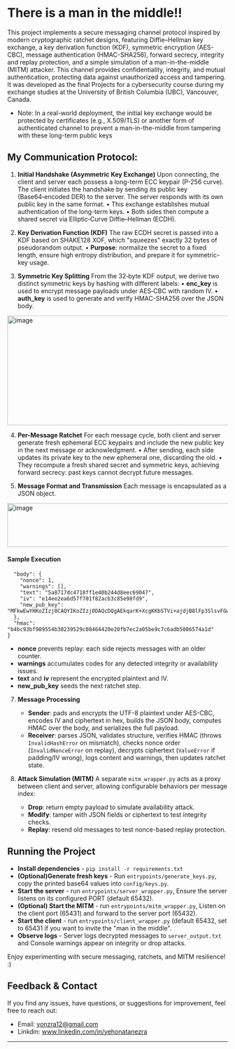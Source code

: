 # There is a man in the middle!!

This project implements a secure messaging channel protocol inspired by modern cryptographic ratchet designs, featuring Diffie–Hellman key exchange, a key derivation function (KDF), symmetric encryption (AES-CBC), message authentication (HMAC-SHA256), forward secrecy, integrity and replay protection, and a simple simulation of a man-in-the-middle (MITM) attacker. This channel provides confidentiality, integrity, and mutual authentication, protecting data against unauthorized access and tampering. It was developed as the final Projects for a cybersecurity course during my exchange studies at the University of British Columbia (UBC), Vancouver, Canada.
- Note: In a real-world deployment, the initial key exchange would be protected by certificates (e.g., X.509/TLS) or another form of authenticated channel to prevent a man-in-the-middle from tampering with these long-term public keys

## My Communication Protocol:

1. **Initial Handshake (Asymmetric Key Exchange)**
   Upon connecting, the client and server each possess a long-term ECC keypair (P-256 curve). The client initiates the handshake by sending its public key (Base64‑encoded DER) to the server. The server responds with its own public key in the same format.
   • This exchange establishes mutual authentication of the long-term keys.
   • Both sides then compute a shared secret via Elliptic‑Curve Diffie–Hellman (ECDH).

2. **Key Derivation Function (KDF)**
   The raw ECDH secret is passed into a KDF based on SHAKE128 XOF, which "squeezes" exactly 32 bytes of pseudorandom output.
   • **Purpose**: normalize the secret to a fixed length, ensure high entropy distribution, and prepare it for symmetric-key usage.

3. **Symmetric Key Splitting**
   From the 32‑byte KDF output, we derive two distinct symmetric keys by hashing with different labels:
   • **enc\_key** is used to encrypt message payloads under AES‑CBC with random IV.
   • **auth\_key** is used to generate and verify HMAC-SHA256 over the JSON body.

  <img width="869" height="250" alt="image" src="https://github.com/user-attachments/assets/d60f88b1-2f0e-4fa8-aa18-cef669e865b7" />

4. **Per-Message Ratchet**
   For each message cycle, both client and server generate fresh ephemeral ECC keypairs and include the new public key in the next message or acknowledgment.
   • After sending, each side updates its private key to the new ephemeral one, discarding the old.
   • They recompute a fresh shared secret and symmetric keys, achieving forward secrecy: past keys cannot decrypt future messages.

5. **Message Format and Transmission**
   Each message is encapsulated as a JSON object.
<img width="869" height="100" alt="image" src="https://github.com/user-attachments/assets/9df6821c-2f1c-4770-abb5-3571c034b125" />


 #### Sample Execution
   
```json{
  "body": {
    "nonce": 1,
    "warnings": [],
    "text": "5a8717dc4718ff1e40b244d8eec69047",
    "iv": "e14ee2ea6d57f701f82acb3c85e98fd9",
    "new_pub_key": "MFkwEwYHKoZIzj0CAQYIKoZIzj0DAQcDQgAEkqarK+XcgKKbSTVi+ajdjB8lFp3SlsvFGwTl8qFc7w1NuYLyuKDUnr9QncQl0Q2kZYfBa4nVQckfcFCOQ/3uog=="
  },
  "hmac": "b4bc93bf989554b30239529c08464420e20fb7ec2a05be9c7c6adb5086574a1d"
}
```

   - **nonce** prevents replay: each side rejects messages with an older counter. 
   - **warnings** accumulates codes for any detected integrity or availability issues.
   - **text** and **iv** represent the encrypted plaintext and IV.
   - **new\_pub\_key** seeds the next ratchet step.

7. **Message Processing**

   * **Sender**: pads and encrypts the UTF-8 plaintext under AES-CBC, encodes IV and ciphertext in hex, builds the JSON body, computes HMAC over the body, and serializes the full payload.
   * **Receiver**: parses JSON, validates structure, verifies HMAC (throws `InvalidHashError` on mismatch), checks nonce order (`InvalidNonceError` on replay), decrypts ciphertext (`ValueError` if padding/IV wrong), logs content and warnings, then updates ratchet state.

8. **Attack Simulation (MITM)**
   A separate `mitm_wrapper.py` acts as a proxy between client and server, allowing configurable behaviors per message index:

   * **Drop**: return empty payload to simulate availability attack.
   * **Modify**: tamper with JSON fields or ciphertext to test integrity checks.
   * **Replay**: resend old messages to test nonce-based replay protection.

## Running the Project

- **Install dependencies** - `pip install -r requirements.txt`
- **(Optional)Generate fresh keys** - Run `entrypoints/generate_keys.py`, copy the printed base64 values into `config/keys.py`.
- **Start the server** - run `entrypoints/server_wrapper.py`, Ensure the server listens on its configured PORT (default 65432).
- **(Optional) Start the MITM** - run `entrypoints/mitm_wrapper.py`, Listen on the client port (65431) and forward to the server port (65432).
- **Start the client** - run `entrypoints/client_wrapper.py` (default 65432, set to 65431 if you want to invite the "man in the middle".
- **Observe logs** - Server logs decrypted messages to `server_output.txt` and Console warnings appear on integrity or drop attacks.

Enjoy experimenting with secure messaging, ratchets, and MITM resilience! :)

## Feedback & Contact
If you find any issues, have questions, or suggestions for improvement, feel free to reach out:
- Email: yonzra12@gmail.com
- Linkdin: www.linkedin.com/in/yehonatanezra
---

